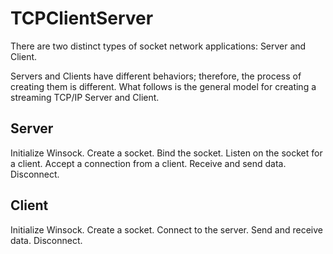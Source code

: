 # TCPClientServer

There are two distinct types of socket network applications: Server and Client.

Servers and Clients have different behaviors; therefore, the process of creating them is different. What follows is the general model for creating a streaming TCP/IP Server and Client.

## Server
Initialize Winsock.
Create a socket.
Bind the socket.
Listen on the socket for a client.
Accept a connection from a client.
Receive and send data.
Disconnect.
## Client
Initialize Winsock.
Create a socket.
Connect to the server.
Send and receive data.
Disconnect.
